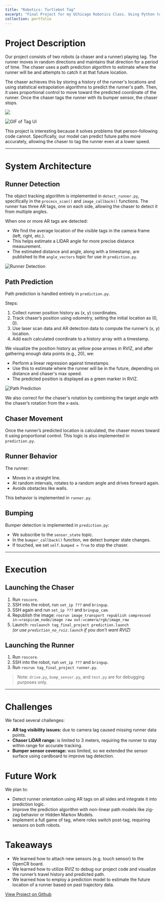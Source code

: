 ```yaml
---
title: "Robotics: Turtlebot Tag"
excerpt: "Final Project for my UChicago Robotics Class. Using Python to program two robots - a chaser and a runner - to play a game of tag with each other. Developed path prediction algorithm to predict runner's future location"
collection: portfolio
---
```



# Project Description

Our project consists of two robots (a chaser and a runner) playing tag. The runner moves in random directions and maintains that direction for a period of time. The chaser uses a path prediction algorithm to estimate where the runner will be and attempts to catch it at that future location.

The chaser achieves this by storing a history of the runner's locations and using statistical extrapolation algorithms to predict the runner's path. Then, it uses proportional control to move toward the predicted coordinate of the runner. Once the chaser tags the runner with its bumper sensor, the chaser stops.


<img src="/blob/master/_portfolio/files/chasing.GIF"/>

![GIF of Tag UI](https://github.com/diogoviveiros/diogoviveiros.github.io/blob/master/_portfolio/files/Tag_UI.GIF)

This project is interesting because it solves problems that person-following code cannot. Specifically, our model can predict future paths more accurately, allowing the chaser to tag the runner even at a lower speed.

---

# System Architecture

## Runner Detection

The object tracking algorithm is implemented in `detect_runner.py`, specifically in the `process_scan()` and `image_callback()` functions. The runner has three AR tags, one on each side, allowing the chaser to detect it from multiple angles.

When one or more AR tags are detected:
- We find the average location of the visible tags in the camera frame (left, right, etc.).
- This helps estimate a LIDAR angle for more precise distance measurement.
- The estimated distance and angle, along with a timestamp, are published to the `angle_vectors` topic for use in `prediction.py`.

![Runner Detection](files/Runner_Detection.png)

## Path Prediction

Path prediction is handled entirely in `prediction.py`.

Steps:
1. Collect runner position history as (x, y) coordinates.
2. Track chaser’s position using odometry, setting the initial location as (0, 0).
3. Use laser scan data and AR detection data to compute the runner’s (x, y) location.
4. Add each calculated coordinate to a history array with a timestamp.

We visualize the position history as yellow pose arrows in RVIZ, and after gathering enough data points (e.g., 20), we:
- Perform a linear regression against timestamps.
- Use this to estimate where the runner will be in the future, depending on distance and chaser's max speed.
- The predicted position is displayed as a green marker in RVIZ.

![Path Prediction](files/Path_Prediction.png)

We also correct for the chaser's rotation by combining the target angle with the chaser’s rotation from the x-axis.

## Chaser Movement

Once the runner’s predicted location is calculated, the chaser moves toward it using proportional control. This logic is also implemented in `prediction.py`.

## Runner Behavior

The runner:
- Moves in a straight line.
- At random intervals, rotates to a random angle and drives forward again.
- Avoids obstacles like walls.

This behavior is implemented in `runner.py`.

## Bumping

Bumper detection is implemented in `prediction.py`:
- We subscribe to the `sensor_state` topic.
- In the `bumper_callback()` function, we detect bumper state changes.
- If touched, we set `self.bumped = True` to stop the chaser.

---

# Execution

## Launching the Chaser

1. Run `roscore`.
2. SSH into the robot, run `set_ip ???` and `bringup`.
3. SSH again and run `set_ip ???` and `bringup_cam`.
4. Republish the image: `rosrun image_transport republish compressed in:=raspicam_node/image raw out:=camera/rgb/image_raw`
5. Launch: `roslaunch tag_final_project prediction.launch`  
   *(or use `prediction_no_rviz.launch` if you don’t want RVIZ)*

## Launching the Runner

1. Run `roscore`.
2. SSH into the robot, run `set_ip ???` and `bringup`.
3. Run `rosrun tag_final_project runner.py`.

> Note: `drive.py`, `bump_sensor.py`, and `test.py` are for debugging purposes only.

---


# Challenges

We faced several challenges:

- **AR tag visibility issues:** due to camera lag caused missing runner data points.
- **Chaser LiDAR range:** is limited to 3 meters, requiring the runner to stay within range for accurate tracking.
- **Bumper sensor coverage:** was limited, so we extended the sensor surface using cardboard to improve tag detection.

# Future Work

We plan to:
- Detect runner orientation using AR tags on all sides and integrate it into prediction logic.
- Improve the prediction algorithm with non-linear path models like zig-zag behavior or Hidden Markov Models.
- Implement a full game of tag, where roles switch post-tag, requiring sensors on both robots.

# Takeaways

- We learned how to attach new sensors (e.g. touch sensor) to the OpenCR board.
- We learned how to utilize RVIZ to debug our project code and visualize the runner’s travel history and predicted path.
- We learned how to employ a prediction model to estimate the future location of a runner based on past trajectory data.


[View Project on Github](https://github.com/diogoviveiros/Tag_Final_Project)
